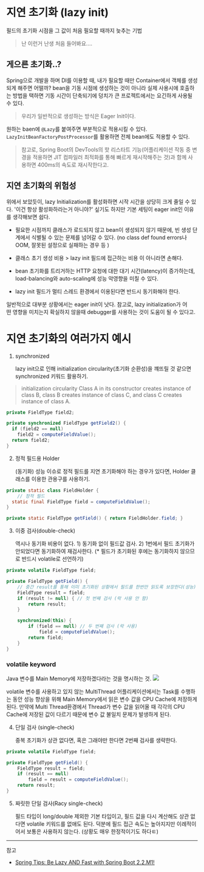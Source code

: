 # 지연 초기화 (lazy init)

필드의 초기화 시점을 그 값이 처음 필요할 때까지 늦추는 기법

> 난 이런거 난생 처음 들어봐요....

## 게으른 초기화..?

Spring으로 개발을 하며 DI를 이용할 때, 내가 필요할 때만 Container에서 객체를 생성되게 해주면 어떨까? bean을 기동 시점에 생성하는 것이 아니라 실제 사용시에 호출하는 방법을 택하면 기동 시간이 단축되기에 덩치가 큰 프로젝트에서는 요긴하게 사용될 수 있다.

> 우리가 일반적으로 생성하는 방식은 Eager Init이다.

원하는 baen에 `@Lazy`를 붙여주면 부분적으로 적용시킬 수 있다. `LazyInitBeanFactoryPostProcessor`를 활용하면 전체 bean에도 적용할 수 있다.

> 참고로, Spring Boot의 DevTools의 핫 리스타트 기능(어플리케이션 작동 중 변경을 적용하면 JIT 컴파일러 최적화를 통해 빠르게 재시작해주는 것)과 함께 사용하면 400ms의 속도로 재시작한다고.

## 지연 초기화의 위험성

위에서 보았듯이, lazy Initialization를 활성화하면 시작 시간을 상당히 크게 줄일 수 있다.
'이건 항상 활성화하라는거 아니야?' 싶기도 하지만 기본 세팅이 eager init인 이유를 생각해보면 쉽다.

- 필요한 시점까지 클래스가 로드되지 않고 bean이 생성되지 않기 때문에, 빈 생성 단계에서 식별될 수 있는 문제를 넘어갈 수 있다. (no class def found errors나 OOM, 잘못된 설정으로 실패하는 경우 등 )

- 클래스 초기 생성 비용 > lazy init 필드에 접근하는 비용 이 아니라면 손해다.

- bean 초기화를 트리거하는 HTTP 요청에 대한 대기 시간(latency)이 증가하는데, load-balancing와 auto-scaling에 성능 악영향을 미칠 수 있다.

- lazy init 필드가 멀티 스레드 환경에서 이용된다면 반드시 동기화해야 한다.

일반적으로 대부분 상황에서는 eager init이 낫다.
참고로, lazy initialization가 어떤 영향을 미치는지 확실하지 않을때 debugger를 사용하는 것이 도움이 될 수 있다고.

# 지연 초기화의 여러가지 예시

1. synchronized

   lazy init으로 인해 initialization circularity(초기화 순환성)을 꺠뜨릴 것 같으면 synchronized 키워드 활용하기.

> initialization circularity
> Class A in its constructor creates instance of class B, class B creates instance of class C, and class C creates instance of class A.

```java
private FieldType field2;

private synchronized FieldType getField2() {
  if (field2 == null)
    field2 = computeFieldValue();
  return field2;
}
```

2. 정적 필드용 Holder

   (동기화) 성능 이슈로 정적 필드를 지연 초기화해야 하는 경우가 있다면, Holder 클래스를 이용한 관용구를 사용하기.

```java
private static class FieldHolder {
    // 정적 필드
  static final FieldType field = computeFieldValue();
}

private static FieldType getField() { return FieldHolder.field; }
```

3. 이중 검사(double-check)

   역시나 동기화 비용이 없다. 1) 동기화 없이 필드값 검사. 2) 1번에서 필드 초기화가 안되었다면 동기화하여 재검사한다.
   (\* 필드가 초기화된 후에는 동기화하지 않으므로 반드시 volatile로 선언하기)

```java
private volatile FieldType field;

private FieldType getField() {
    // 중간 result를 통해 이미 초기화된 상황에서 필드를 한번만 읽도록 보장한다(성능)
    FieldType result = field;
    if (result != null) { // 첫 번째 검사 (락 사용 안 함)
        return result;
    }

    synchronized(this) {
        if (field == null) // 두 번째 검사 (락 사용)
            field = computeFieldValue();
        return field;
    }
}
```

### volatile keyword

Java 변수를 Main Memory에 저장하겠다라는 것을 명시하는 것.
![](https://velog.velcdn.com/images/jmjmjmz732002/post/29d1a681-ce0d-44df-9fc0-faa74690a94e/image.png)

volatile 변수를 사용하고 있지 않는 MultiThread 어플리케이션에서는 Task를 수행하는 동안 성능 향상을 위해 Main Memory에서 읽은 변수 값을 CPU Cache에 저장하게 된다.
만약에 Multi Thread환경에서 Thread가 변수 값을 읽어올 때 각각의 CPU Cache에 저장된 값이 다르기 때문에 변수 값 불일치 문제가 발생하게 된다.

4. 단일 검사 (single-check)

   중복 초기화가 상관 없다면, 혹은 그래야만 한다면 2번째 검사를 생략한다.

```java
private volatile FieldType field;

private FieldType getField() {
    FieldType result = field;
    if (result == null)
        field = result = computeFieldValue();
    return result;
}
```

5. 짜릿한 단일 검사(Racy single-check)

   필드 타입이 long/double 제외한 기본 타입이고, 필드 값을 다시 계산해도 상관 없다면 volatile 키워드를 없애도 된다.
   덕분에 필드 접근 속도는 높아지지만 이례적이어서 보통은 사용하지 않는다. (상황도 매우 한정적이기도 하다ㅌ)

---

참고

- [Spring Tips: Be Lazy AND Fast with Spring Boot 2.2.M1!](https://spring.io/blog/2019/03/14/spring-tips-be-lazy-and-fast-with-spring-boot-2-2-m1)
